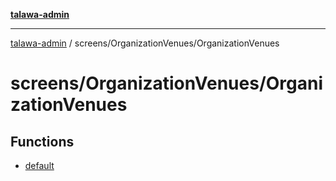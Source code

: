 [**talawa-admin**](../../../README.md)

***

[talawa-admin](../../../README.md) / screens/OrganizationVenues/OrganizationVenues

# screens/OrganizationVenues/OrganizationVenues

## Functions

- [default](functions/default.md)
